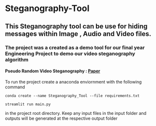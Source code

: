 # Steganography-Tool
## This Steganography tool can be use for hiding messages within Image , Audio and Video files.
### The project was a created as a demo tool for our final year Engineering Project to demo our video steganography algorithm
#### Pseudo Random Video Steganography : [Paper](http://www.ijaresm.com/search?x=0&y=0&keyword2=Video+steganography)

To run the project create a anaconda enviornment with the following command

```
conda create --name Steganography_Tool --file requirements.txt
```

```
streamlit run main.py
```
in the project root directory.
Keep any input files in the input folder and outputs will be generated at the respective output folder
